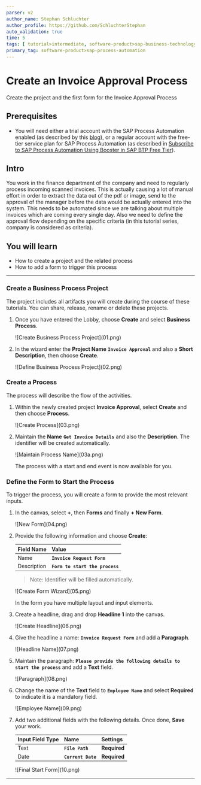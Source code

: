 ```yaml
---
parser: v2
author_name: Stephan Schluchter
author_profile: https://github.com/SchluchterStephan
auto_validation: true
time: 5
tags: [ tutorial>intermediate, software-product>sap-business-technology-platform, tutorial>free-tier]
primary_tag: software-product>sap-process-automation
---
```


# Create an Invoice Approval Process
<!-- description --> Create the project and the first form for the Invoice Approval Process

## Prerequisites
 - You will need either a trial account with the SAP Process Automation enabled (as described by this [blog](https://blogs.sap.com/2022/09/09/sap-process-automation-now-available-in-your-trail-account/)), or a regular account with the free-tier service plan for SAP Process Automation (as described in [Subscribe to SAP Process Automation Using Booster in SAP BTP Free Tier](https://developers.sap.com/tutorials/spa-subscribe-booster.html)).


## Intro
You work in the finance department of the company and need to regularly process incoming scanned invoices.
This is actually causing a lot of manual effort in order to extract the data out of the pdf or image, send to the approval of the manager before the data would be actually entered into the system.
This needs to be automated since we are talking about multiple invoices which are coming every single day. Also we need to define the approval flow depending on the specific criteria (in this tutorial series, company is considered as criteria).
## You will learn
  - How to create a project and the related process
  - How to add a form to trigger this process

---

### Create a Business Process Project


   The project includes all artifacts you will create during the course of these tutorials. You can share, release, rename or delete these projects.

1. Once you have entered the Lobby, choose **Create** and select **Business Process**.

    <!-- border -->![Create Business Process Project](01.png)

2. In the wizard enter the **Project Name** **`Invoice Approval`** and also a **Short Description**, then choose **Create**.

    <!-- border -->![Define Business Process Project](02.png)



### Create a Process


   The process will describe the flow of the activities.

1. Within the newly created project **Invoice Approval**, select **Create** and then choose **Process**.

    <!-- border -->![Create Process](03.png)

2. Maintain the **Name** **`Get Invoice Details`** and also the **Description**. The identifier will be created automatically.

    <!-- border -->![Maintain Process Name](03a.png)

    The process with a start and end event is now available for you.



### Define the Form to Start the Process


   To trigger the process, you will create a form to provide the most relevant inputs.

1. In the canvas, select **+**, then **Forms** and finally **+ New Form**.

    <!-- border -->![New Form](04.png)

2. Provide the following information and choose **Create**:

    |  Field Name     | Value
    |  :------------- | :-------------
    |  Name          | **`Invoice Request Form`**
    |  Description    | **`Form to start the process`**

    > Note: Identifier will be filled automatically.

    <!-- border -->![Create Form Wizard](05.png)

    In the form you have multiple layout and input elements.

3. Create a headline, drag and drop **Headline 1** into the canvas.

    <!-- border -->![Create Headline](06.png)

4. Give the headline a name: **`Invoice Request Form`** and add a **Paragraph**.

    <!-- border -->![Headline Name](07.png)

5. Maintain the paragraph: **`Please provide the following details to start the process`** and add a **Text** field.

    <!-- border -->![Paragraph](08.png)

6. Change the name of the **Text** field to **`Employee Name`** and select **Required** to indicate it is a mandatory field.

    <!-- border -->![Employee Name](09.png)

7. Add two additional fields with the following details. Once done, **Save** your work.

    |  Input Field Type  | Name | Settings
    |  :------------- | :------------- | :------------
    |    Text       |**`File Path`**| **Required**
    |      Date      |  **`Current Date`** | **Required**

    <!-- border -->![Final Start Form](10.png)






---

